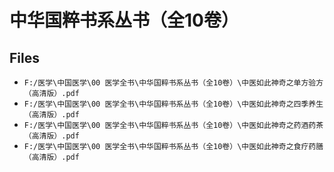 # 中华国粹书系丛书（全10卷）

## Files

- `F:/医学\中国医学\00 医学全书\中华国粹书系丛书（全10卷）\中医如此神奇之单方验方（高清版）.pdf`
- `F:/医学\中国医学\00 医学全书\中华国粹书系丛书（全10卷）\中医如此神奇之四季养生（高清版）.pdf`
- `F:/医学\中国医学\00 医学全书\中华国粹书系丛书（全10卷）\中医如此神奇之药酒药茶（高清版）.pdf`
- `F:/医学\中国医学\00 医学全书\中华国粹书系丛书（全10卷）\中医如此神奇之食疗药膳（高清版）.pdf`
